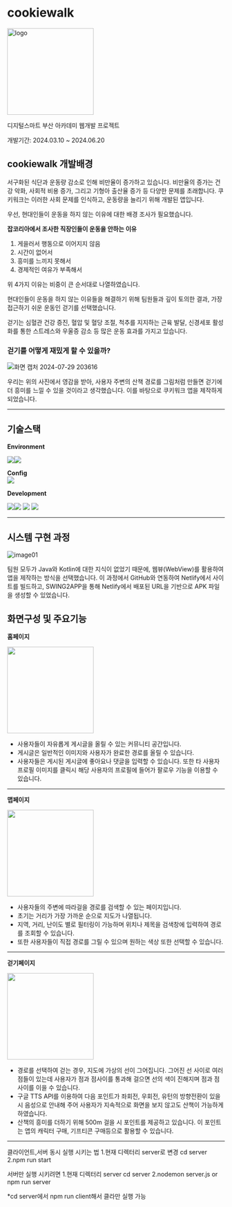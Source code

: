 # cookiewalk
<img src="https://github.com/user-attachments/assets/dd838b43-f07f-4a0e-8627-fcfd102ecd32" alt="logo" width="200" height="200"/>

디지털스마트 부산 아카데미 웹개발 프로젝트 

개발기간: 2024.03.10 ~ 2024.06.20

## cookiewalk 개발배경


서구화된 식단과 운동량 감소로 인해 비만율이 증가하고 있습니다. 비만율의 증가는 건강 악화, 사회적 비용 증가, 그리고 기형아 출산율 증가 등 다양한 문제를 초래합니다. 쿠키워크는 이러한 사회 문제를 인식하고, 운동량을 늘리기 위해 개발된 앱입니다.


우선, 현대인들이 운동을 하지 않는 이유에 대한 배경 조사가 필요했습니다.


**잡코리아에서 조사한 직장인들이 운동을 안하는 이유**


1. 게을러서 행동으로 이어지지 않음
2. 시간이 없어서
3. 흥미를 느끼지 못해서
4. 경제적인 여유가 부족해서

위 4가지 이유는 비중이 큰 순서대로 나열하였습니다.


현대인들이 운동을 하지 않는 이유들을 해결하기 위해 팀원들과 깊이 토의한 결과, 가장 접근하기 쉬운 운동인 걷기를 선택했습니다.

걷기는 심혈관 건강 증진, 혈압 및 혈당 조절, 척추를 지지하는 근육 발달, 신경세포 활성화를 통한 스트레스와 우울증 감소 등 많은 운동 효과를 가지고 있습니다.


### 걷기를 어떻게 재밌게 할 수 있을까?

![화면 캡처 2024-07-29 203616](https://github.com/user-attachments/assets/08d0c071-2203-4d44-b16b-21cab4b15866)

우리는 위의 사진에서 영감을 받아, 사용자 주변의 산책 경로를 그림처럼 만들면 걷기에 더 흥미를 느낄 수 있을 것이라고 생각했습니다. 이를 바탕으로 쿠키워크 앱을 제작하게 되었습니다.


---

## 기술스택
**Environment** 

<img src="https://img.shields.io/badge/Git-F05032?style=for-the-badge&logo=Git&logoColor=white"><img src="https://img.shields.io/badge/GitHub-181717?style=for-the-badge&logo=GitHub&logoColor=white"> 

**Config**  
<img src="https://img.shields.io/badge/npm-CB3837?style=for-the-badge&logo=npm&logoColor=white"> 

**Development** 

<img src="https://img.shields.io/badge/React-61DAFB?style=for-the-badge&logo=React&logoColor=white"><img src="https://img.shields.io/badge/Node.js-339933?style=for-the-badge&logo=Node.js&logoColor=white"> <img src="https://img.shields.io/badge/Supabase-3FCF8E?style=for-the-badge&logo=Supabase&logoColor=white"> <img src="https://img.shields.io/badge/JavaScript-F7DF1E?style=for-the-badge&logo=JavaScripts&logoColor=white"> 

---
## 시스템 구현 과정
![image01](https://github.com/user-attachments/assets/1a0644fc-8c8f-44a5-865f-ecfc4f8483e8) 

팀원 모두가 Java와 Kotlin에 대한 지식이 없었기 때문에, 웹뷰(WebView)를 활용하여 앱을 제작하는 방식을 선택했습니다. 이 과정에서 GitHub와 연동하여 Netlify에서 사이트를 빌드하고, SWING2APP을 통해 Netlify에서 배포된 URL을 기반으로 APK 파일을 생성할 수 있었습니다.


## 화면구성 및 주요기능 

**홈페이지** 

<img src="https://github.com/user-attachments/assets/74826d51-7710-424c-a0ec-7934f143f0b1" width="200">

* 사용자들이 자유롭게 게시글을 올릴 수 있는 커뮤니티 공간입니다.
* 게시글은 일반적인 이미지와 사용자가 완료한 경로를 올릴 수 있습니다.
* 사용자들은 게시된 게시글에 좋아요나 댓글을 입력할 수 있습니다. 또한 타 사용자 프로필 이미지를 클릭시 해당 사용자의 프로필에 들어가 팔로우 기능을 이용할 수 있습니다.

---
**맵페이지** 

<img src="https://github.com/user-attachments/assets/f19b4849-731f-4959-9a77-5850a88f8491" width="200">

* 사용자들의 주변에 따라걸을 경로를 검색할 수 있는 페이지입니다.
* 초기는 거리가 가장 가까운 순으로 지도가 나열됩니다.
* 지역, 거리, 난이도 별로 필터링이 가능하며 위치나 제목을 검색창에 입력하여 경로를 조회할 수 있습니다.
* 또한 사용자들이 직접 경로를 그릴 수 있으며 원하는 색상 또한 선택할 수 있습니다.

---
**걷기페이지** 

<img src="https://github.com/user-attachments/assets/62f19cce-f30f-4761-b461-8ec898ea55da" width="200"> 

* 경로를 선택하여 걷는 경우, 지도에 가상의 선이 그어집니다. 그어진 선 사이로 여러 점들이 있는데 사용자가 점과 점사이를 통과해 걸으면 선의 색이 진해지며 점과 점사이를 이을 수 있습니다.
* 구글 TTS API를 이용하여 다음 포인트가 좌회전, 우회전, 유턴의 방향전환이 있을 시 음성으로 안내해 주어 사용자가 지속적으로 화면을 보지 않고도 산책이 가능하게 하였습니다.
* 산책의 흥미를 더하기 위해 500m 걸을 시 포인트를 제공하고 있습니다. 이 포인트는 앱의 캐릭터 구매, 기프티콘 구매등으로 활용할 수 있습니다.
---




클라이언트,서버 동시 실행 시키는 법
1.현재 디렉터리 server로 변경 cd server
2.npm run start 

서버만 실행 시키려면
1.현재 디렉터리 server  cd server
2.nodemon server.js    or   npm run server

*cd server에서 npm run client해서 클라만 실행 가능

